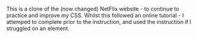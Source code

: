 This is a clone of the (now changed) NetFlix website - to continue to practice and improve my CSS. Whilst this followed an online tutorial - I attemped to complete prior to the instruction, and used the instruction if I struggled on an element.
